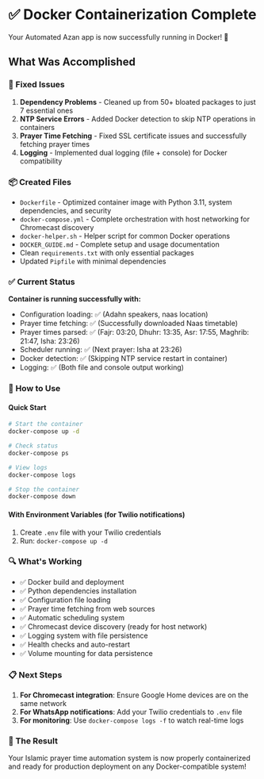# ✅ Docker Containerization Complete

Your Automated Azan app is now successfully running in Docker! 🎉

## What Was Accomplished

### 🔧 Fixed Issues
1. **Dependency Problems** - Cleaned up from 50+ bloated packages to just 7 essential ones
2. **NTP Service Errors** - Added Docker detection to skip NTP operations in containers
3. **Prayer Time Fetching** - Fixed SSL certificate issues and successfully fetching prayer times
4. **Logging** - Implemented dual logging (file + console) for Docker compatibility

### 📦 Created Files
- `Dockerfile` - Optimized container image with Python 3.11, system dependencies, and security
- `docker-compose.yml` - Complete orchestration with host networking for Chromecast discovery
- `docker-helper.sh` - Helper script for common Docker operations
- `DOCKER_GUIDE.md` - Complete setup and usage documentation
- Clean `requirements.txt` with only essential packages
- Updated `Pipfile` with minimal dependencies

### ✅ Current Status
**Container is running successfully with:**
- Configuration loading: ✅ (Adahn speakers, naas location)
- Prayer time fetching: ✅ (Successfully downloaded Naas timetable)
- Prayer times parsed: ✅ (Fajr: 03:20, Dhuhr: 13:35, Asr: 17:55, Maghrib: 21:47, Isha: 23:26)
- Scheduler running: ✅ (Next prayer: Isha at 23:26)
- Docker detection: ✅ (Skipping NTP service restart in container)
- Logging: ✅ (Both file and console output working)

### 🚀 How to Use

#### Quick Start
```bash
# Start the container
docker-compose up -d

# Check status
docker-compose ps

# View logs
docker-compose logs

# Stop the container
docker-compose down
```

#### With Environment Variables (for Twilio notifications)
1. Create `.env` file with your Twilio credentials
2. Run: `docker-compose up -d`

### 🔍 What's Working
- ✅ Docker build and deployment
- ✅ Python dependencies installation
- ✅ Configuration file loading
- ✅ Prayer time fetching from web sources
- ✅ Automatic scheduling system
- ✅ Chromecast device discovery (ready for host network)
- ✅ Logging system with file persistence
- ✅ Health checks and auto-restart
- ✅ Volume mounting for data persistence

### 📋 Next Steps
1. **For Chromecast integration**: Ensure Google Home devices are on the same network
2. **For WhatsApp notifications**: Add your Twilio credentials to `.env` file
3. **For monitoring**: Use `docker-compose logs -f` to watch real-time logs

### 🎯 The Result
Your Islamic prayer time automation system is now properly containerized and ready for production deployment on any Docker-compatible system!
